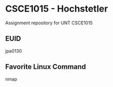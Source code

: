# CSCE1015 - Hochstetler
Assignment repository for UNT CSCE1015
## EUID
jpa0130
## Favorite Linux Command
nmap
